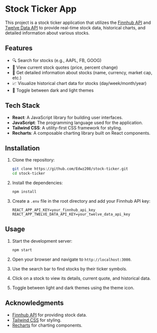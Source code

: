 # Stock Ticker App

This project is a stock ticker application that utilizes the [Finnhub API](https://finnhub.io/) and [Twelve Data API](https://twelvedata.com/) to provide real-time stock data, historical charts, and detailed information about various stocks.

## Features

- 🔍 Search for stocks (e.g., AAPL, FB, GOOG)
- 💸 View current stock quotes (price, percent change)
- 📝 Get detailed information about stocks (name, currency, market cap, etc.)
- 📈 Visualize historical chart data for stocks (day/week/month/year)
- 🌙 Toggle between dark and light themes

## Tech Stack

- **React**: A JavaScript library for building user interfaces.
- **JavaScript**: The programming language used for the application.
- **Tailwind CSS**: A utility-first CSS framework for styling.
- **Recharts**: A composable charting library built on React components.

## Installation

1. Clone the repository:
   ```bash
   git clone https://github.com/Edwz208/stock-ticker.git
   cd stock-ticker
   ```

2. Install the dependencies:
   ```bash
   npm install
   ```

3. Create a `.env` file in the root directory and add your Finnhub API key:
   ```plaintext
   REACT_APP_API_KEY=your_finnhub_api_key
   REACT_APP_TWELVE_DATA_API_KEY=your_twelve_data_api_key
   ```

## Usage

1. Start the development server:
   ```bash
   npm start
   ```

2. Open your browser and navigate to `http://localhost:3000`.

3. Use the search bar to find stocks by their ticker symbols.

4. Click on a stock to view its details, current quote, and historical data.

5. Toggle between light and dark themes using the theme icon.

## Acknowledgments

- [Finnhub API](https://finnhub.io/) for providing stock data.
- [Tailwind CSS](https://tailwindcss.com/) for styling.
- [Recharts](https://recharts.org/en-US/) for charting components.

